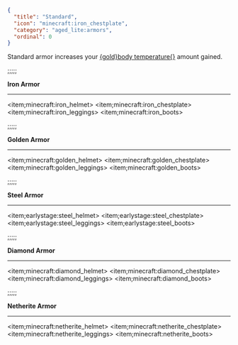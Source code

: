 ```json
{
  "title": "Standard",
  "icon": "minecraft:iron_chestplate",
  "category": "aged_lite:armors",
  "ordinal": 0
}
```

Standard armor increases your [{gold}body temperature{}](^aged_lite:temperature/body_temperature) amount gained.

;;;;;


**Iron Armor**

---

<item;minecraft:iron_helmet>
<item;minecraft:iron_chestplate>
<item;minecraft:iron_leggings>
<item;minecraft:iron_boots>

;;;;;


**Golden Armor**

---

<item;minecraft:golden_helmet>
<item;minecraft:golden_chestplate>
<item;minecraft:golden_leggings>
<item;minecraft:golden_boots>

;;;;;


**Steel Armor**

---

<item;earlystage:steel_helmet>
<item;earlystage:steel_chestplate>
<item;earlystage:steel_leggings>
<item;earlystage:steel_boots>

;;;;;


**Diamond Armor**

---

<item;minecraft:diamond_helmet>
<item;minecraft:diamond_chestplate>
<item;minecraft:diamond_leggings>
<item;minecraft:diamond_boots>

;;;;;


**Netherite Armor**

---

<item;minecraft:netherite_helmet>
<item;minecraft:netherite_chestplate>
<item;minecraft:netherite_leggings>
<item;minecraft:netherite_boots>
